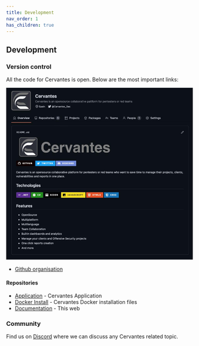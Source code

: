 ```yaml
---
title: Development
nav_order: 1
has_children: true
---
```


## Development

### Version control

All the code for Cervantes is open. Below are the most important links:

![Cervantes](../assets/images/github.jpeg)

- [Github organisation](https://github.com/CervantesSec)

#### Repositories

- [Application](https://github.com/CervantesSec/cervantes) - Cervantes Application
- [Docker Install](https://github.com/CervantesSec/docker) - Cervantes Docker installation files
- [Documentation](https://github.com/CervantesSec/documentation) - This web


### Community

Find us on [Discord](https://discord.gg/BvzNjT3Qzc) where we can discuss any Cervantes related topic.
